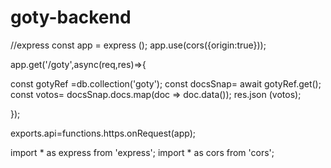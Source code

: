 # goty-backend

//express
const app = express ();
app.use(cors({origin:true}));

app.get('/goty',async(req,res)=>{

  const gotyRef =db.collection('goty');
  const docsSnap= await gotyRef.get();
  const votos= docsSnap.docs.map(doc => doc.data());
  res.json (votos);

});



exports.api=functions.https.onRequest(app);

import * as express from 'express';
import * as cors from 'cors';

